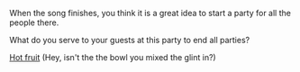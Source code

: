 When the song finishes, you think it is a great idea to start a party for all the people there.

What do you serve to your guests at this party to end all parties?

[Hot fruit](../madness/cthulhu.md) (Hey, isn't the the bowl you mixed the glint in?)